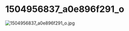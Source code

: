 # 1504956837_a0e896f291_o

![1504956837_a0e896f291_o.jpg](1504956837_a0e896f291_o%20bece90a529c94630a921e76d04ab1e52/1504956837_a0e896f291_o.jpg)